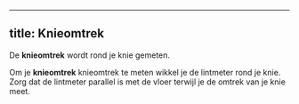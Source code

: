 ***

## title: Knieomtrek

De **knieomtrek** wordt rond je knie gemeten.

Om je **knieomtrek** knieomtrek te meten wikkel je de lintmeter rond je knie. Zorg dat de lintmeter parallel is met de vloer terwijl je de omtrek van je knie meet.
